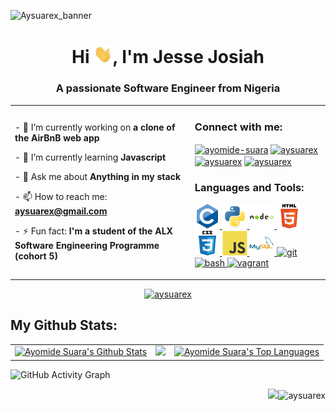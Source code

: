 <!--![MasterHead](https://blog.bit.ai/wp-content/uploads/2018/09/How-to-Embed-GitHub-Gists-in-Your-Documents-Blog-Banner.png)-->
![Aysuarex_banner](https://user-images.githubusercontent.com/99369085/1500x500.jpeg)
<h1 align="center">Hi <img src="https://github.com/inspirasiprogrammer/inspirasiprogrammer/blob/main/wave.gif" width="30px">, I'm Jesse Josiah</h1>
<h3 align="center">A passionate Software Engineer from Nigeria</h3>
<!--<img align= "right" alt="Coding" width="375" src="https://cdn.dribbble.com/users/1162077/screenshots/3848914/media/320984a9ca58b3c73274c9259ecf6de8.gif">-->

<table>
  <tr>
    <td>
      <p>- 🔭 I’m currently working on <b>a clone of the AirBnB web app</b></p>
      <p>- 🌱 I’m currently learning <b>Javascript</b></p>
      <p>- 💬 Ask me about <b>Anything in my stack</b></p>
      <p>- 📫 How to reach me: <b><a href=mailto:aysuarex@gmail.com alt=email>aysuarex@gmail.com</a></b></p>
      <p>- ⚡ Fun fact: <b>I'm a student of the ALX Software Engineering Programme (cohort 5)</b></p>
    </td>
    <td>
      <h3 align="left">Connect with me:</h3>
      <p align="left">
      <a href="https://linkedin.com/in/ayomide-suara" target="blank"><img align="center" src="https://raw.githubusercontent.com/rahuldkjain/github-profile-readme-generator/master/src/images/icons/Social/linked-in-alt.svg" alt="ayomide-suara" height="30" width="40" /></a>
      <a href="https://twitter.com/aysuarex" target="blank"><img align="center" src="https://raw.githubusercontent.com/rahuldkjain/github-profile-readme-generator/master/src/images/icons/Social/twitter.svg" alt="aysuarex" height="30" width="40" /></a>
      <a href="https://fb.com/aysuarex" target="blank"><img align="center" src="https://raw.githubusercontent.com/rahuldkjain/github-profile-readme-generator/master/src/images/icons/Social/facebook.svg" alt="aysuarex" height="30" width="40" /></a>
      <a href="https://instagram.com/aysuarex" target="blank"><img align="center" src="https://raw.githubusercontent.com/rahuldkjain/github-profile-readme-generator/master/src/images/icons/Social/instagram.svg" alt="aysuarex" height="30" width="40" /></a>
      </p>
      <h3 align="left">Languages and Tools:</h3>
      <p align="left"> 
      <a href="https://www.cprogramming.com/" target="_blank" rel="noreferrer"> <img src="https://raw.githubusercontent.com/devicons/devicon/master/icons/c/c-original.svg" alt="c" width="40" height="40"/> </a>
      <a href="https://www.python.org" target="_blank" rel="noreferrer"> <img src="https://raw.githubusercontent.com/devicons/devicon/master/icons/python/python-original.svg" alt="python" width="40" height="40"/> </a> 
      <a href="https://nodejs.org" target="_blank" rel="noreferrer"> <img src="https://raw.githubusercontent.com/devicons/devicon/master/icons/nodejs/nodejs-original-wordmark.svg" alt="nodejs" width="40" height="40"/> </a> 
      <a href="https://www.w3.org/html/" target="_blank" rel="noreferrer"> <img src="https://raw.githubusercontent.com/devicons/devicon/master/icons/html5/html5-original-wordmark.svg" alt="html5" width="40" height="40"/> </a> 
      <a href="https://www.w3schools.com/css/" target="_blank" rel="noreferrer"> <img src="https://raw.githubusercontent.com/devicons/devicon/master/icons/css3/css3-original-wordmark.svg" alt="css3" width="40" height="40"/> </a> 
      <a href="https://developer.mozilla.org/en-US/docs/Web/JavaScript" target="_blank" rel="noreferrer"> <img src="https://raw.githubusercontent.com/devicons/devicon/master/icons/javascript/javascript-original.svg" alt="javascript" width="40" height="40"/> </a> 
      <a href="https://www.mysql.com/" target="_blank" rel="noreferrer"> <img src="https://raw.githubusercontent.com/devicons/devicon/master/icons/mysql/mysql-original-wordmark.svg" alt="mysql" width="40" height="40"/> </a> 
      <a href="https://git-scm.com/" target="_blank" rel="noreferrer"> <img src="https://www.vectorlogo.zone/logos/git-scm/git-scm-icon.svg" alt="git" width="40" height="40"/> </a>
      <a href="https://www.gnu.org/software/bash/" target="_blank" rel="noreferrer"> <img src="https://www.vectorlogo.zone/logos/gnu_bash/gnu_bash-icon.svg" alt="bash" width="40" height="40"/> </a>  
      <a href="https://www.vagrantup.com/" target="_blank" rel="noreferrer"> <img src="https://www.vectorlogo.zone/logos/vagrantup/vagrantup-icon.svg" alt="vagrant" width="40" height="40"/> </a> 
      </p>    
    </td>
  </tr>
</table>

<p align="center"> <a href="https://twitter.com/aysuarex" target="blank"><img src="https://img.shields.io/twitter/follow/aysuarex?logo=twitter&style=for-the-badge" alt="aysuarex" /></a> </p>

## My Github Stats:

<table>
  <tr>
    <td>
       <a href="https://github.com/Aysuarex"><img alt="Ayomide Suara's Github Stats" src="https://github-readme-stats.vercel.app/api?username=Aysuarex&show_icons=true&count_private=true&theme=react&hide_border=true&bg_color=1d2a3a" /></a>
    </td>
    <td>
       <a href="http://www.github.com/Aysuarex"><img src="https://github-readme-streak-stats.herokuapp.com/?user=Aysuarex&stroke=ffffff&background=1d2a3a&ring=5BCDEC&fire=5BCDEC&currStreakNum=ffffff&currStreakLabel=5BCDEC&sideNums=ffffff&sideLabels=ffffff&dates=ffffff&hide_border=true" /></a>
    </td>
    <td>
      <a href="https://github.com/Aysuarex"><img alt="Ayomide Suara's Top Languages" src="https://github-readme-stats.vercel.app/api/top-langs/?username=Aysuarex&langs_count=6&count_private=true&layout=compact&theme=react&hide_border=true&bg_color=1d2a3a"/></a>
    </td>
  </tr>
</table>

![GitHub Activity Graph](https://activity-graph.herokuapp.com/graph?username=Aysuarex&bg_color=1d2a3a&color=5BCDEC&line=5BCDEC&point=FFFFFF&hide_border=true)

<p align="right"> <img src="https://media.giphy.com/media/WUlplcMpOCEmTGBtBW/giphy.gif" width="30"><img src="https://komarev.com/ghpvc/?username=aysuarex&label=Profile%20views&color=0e75b6&style=flat" alt="aysuarex" /> </p>


<!--
<p><img align="left" src="https://github-readme-stats.vercel.app/api/top-langs?username=aysuarex&show_icons=true&locale=en&layout=compact" alt="aysuarex" /></p>
<p>&nbsp;<img align="center" src="https://github-readme-stats.vercel.app/api?username=aysuarex&show_icons=true&locale=en" alt="aysuarex" /></p>
<p><img align="center" src="https://github-readme-streak-stats.herokuapp.com/?user=aysuarex&" alt="aysuarex" /></p>
-->

<!--<p align="left"> <a href="https://github.com/ryo-ma/github-profile-trophy"><img src="https://github-profile-trophy.vercel.app/?username=aysuarex" alt="aysuarex" /></a> </p>-->

